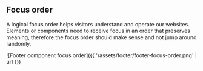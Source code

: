 ## Focus order

A logical focus order helps visitors understand and operate our websites. 
Elements or components need to receive focus in an order that preserves meaning, 
therefore the focus order should make sense and not jump around randomly.

![Footer component focus order]({{ '/assets/footer/footer-focus-order.png' | url }})
